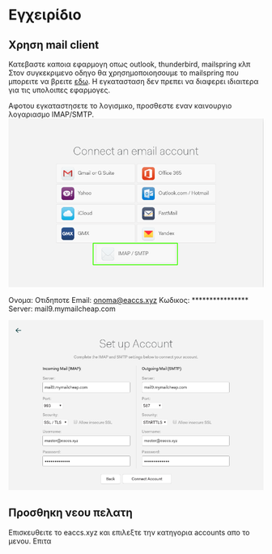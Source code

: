 # Εγχειρίδιο

## Χρηση mail client

Κατεβαστε καποια εφαρμογη οπως outlook, thunderbird, mailspring κλπ
Στον συγκεκριμενο οδηγο θα χρησημοποιοησουμε το mailspring που μπορειτε να βρειτε [εδω](https://getmailspring.com/download). Η εγκατασταση δεν πρεπει να διαφερει ιδιαιτερα για τις υπολοιπες εφαρμογες.

Αφοτου εγκαταστησετε το λογισμικο, προσθεστε εναν καινουργιο λογαριασμο IMAP/SMTP.
![Sample](./images/x1.png)

Ονομα: Οτιδηποτε
Email: onoma@eaccs.xyz
Κωδικος: \*\*\*\*\*\*\*\*\*\*\*\*\*\*\*\*
Server: mail9.mymailcheap.com

![Sample](./images/mail_settings.png)

## Προσθηκη νεου πελατη
Επισκευθειτε το eaccs.xyz και επιλεξτε την κατηγορια accounts απο το μενου. Επιτα 



<!-- <br>
<br>
<hr>
## Αρχικη εισαγωγη δεδομενων

### Βημα 1

Επισκευθειτε αυτην την ιστοσελιδα και συμπληρωστε τα πεδια ως εξης
![Sample](./images/clientele_sample.png)

Εαν αλλαξετε τους κωδικους σιγουρευτειτε οτι ειναι μεγαλυτεροι των 12 χαρακτηρων, εμπεριεχουν πεζα και μεγαλα γραμματα οπως και τουλαχιστον εναν αριθμο και ενα συμβολο. Εαν θελησετε να αφησετε τους προεπιλεγμενους κωδικους σιγουρεψτε πως τους εχετε αποθηκευσει.

### Βημα 2

Σιγουρεψου πως εχεις αποθηκευσει τους κωδικους client οπως και master password και στην συνεχεια αντεγραψε τα πεδια accounts και aliases σε 2 ξεχωριστα text αρχεια.
![Sample](./images/produced_result.png)

### Βημα 3

Επισκευθειτε την διεπαφη διαχειρησης και επελεξε το πεδιο "Import/ export" στο μενου. Κατοπιν επιλεξτε το αρχειο με τα accounts και πατηστε το κουμπι "perform". Εκτελεστε την ιδια διαδικασια για το αρχειο με τα aliases.
![Sample](./images/import.png)

Αν ολα πηγαν καλα, στην κατηγορια accounts θα υπαρχει ενας λογιασμος για καθε πελατη και στα aliases ενα alias για τον καθενα. -->
